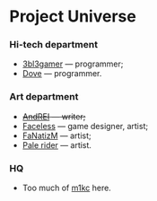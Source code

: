 Project Universe
================


### Hi-tech department

* [3bl3gamer](https://github.com/3bl3gamer) &mdash; programmer;
* [Dove](https://github.com/houjing) &mdash; programmer.


### Art department

* <del>[AndREI](https://github.com/ryzhikovas) &mdash; writer;</del>
* [Faceless](https://github.com/FaceLess1) &mdash; game designer, artist;
* [FaNatizM](https://github.com/FaNatizM) &mdash; artist;
* [Pale rider](https://github.com/qwe123qw) &mdash; artist.


### HQ

* Too much of [m1kc](https://github.com/m1kc) here.
